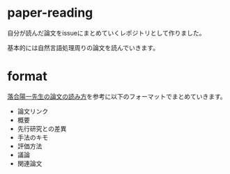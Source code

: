 # paper-reading

自分が読んだ論文をissueにまとめていくレポジトリとして作りました。

基本的には自然言語処理周りの論文を読んでいきます。

# format

[落合陽一先生の論文の読み方](https://www.slideshare.net/Ochyai/1-ftma15/)を参考に以下のフォーマットでまとめていきます。

- 論文リンク
- 概要
- 先行研究との差異
- 手法のキモ
- 評価方法
- 議論
- 関連論文

